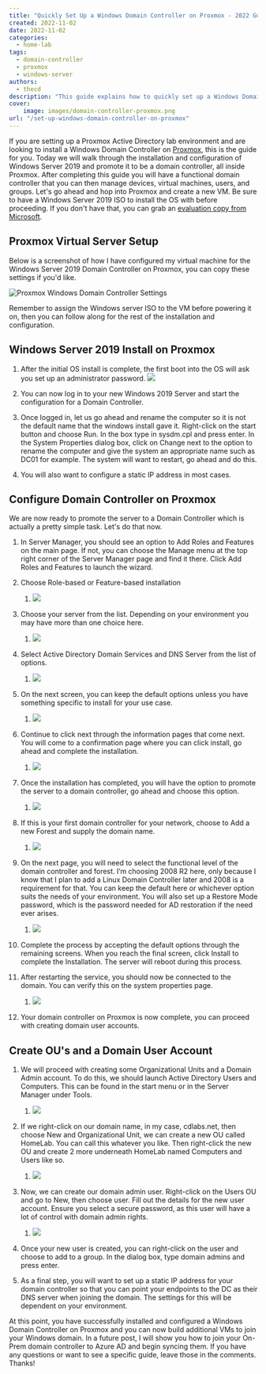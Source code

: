 ```yaml
---
title: "Quickly Set Up a Windows Domain Controller on Proxmox - 2022 Guide"
created: 2022-11-02
date: 2022-11-02
categories: 
  - home-lab
tags: 
  - domain-controller
  - proxmox
  - windows-server
authors: 
  - thecd
description: "This guide explains how to quickly set up a Windows Domain Controller on Proxmox as a virtual server and join a VM to the domain."
cover:
    image: images/domain-controller-proxmox.png
url: "/set-up-windows-domain-controller-on-proxmox"
---
```


If you are setting up a Proxmox Active Directory lab environment and are looking to install a Windows Domain Controller on [Proxmox](https://www.proxmox.com/), this is the guide for you. Today we will walk through the installation and configuration of Windows Server 2019 and promote it to be a domain controller, all inside Proxmox. After completing this guide you will have a functional domain controller that you can then manage devices, virtual machines, users, and groups. Let's go ahead and hop into Proxmox and create a new VM. Be sure to have a Windows Server 2019 ISO to install the OS with before proceeding. If you don't have that, you can grab an [evaluation copy from Microsoft](https://www.microsoft.com/en-us/evalcenter/evaluate-windows-server-2019).

## Proxmox Virtual Server Setup

Below is a screenshot of how I have configured my virtual machine for the Windows Server 2019 Domain Controller on Proxmox, you can copy these settings if you'd like.

![Proxmox Windows Domain Controller Settings](images/Screenshot-from-2022-11-02-16-52-10.png)

Remember to assign the Windows server ISO to the VM before powering it on, then you can follow along for the rest of the installation and configuration.

## Windows Server 2019 Install on Proxmox

1. After the initial OS install is complete, the first boot into the OS will ask you set up an administrator password. ![](images/word-image-266-1.png)

3. You can now log in to your new Windows 2019 Server and start the configuration for a Domain Controller.

5. Once logged in, let us go ahead and rename the computer so it is not the default name that the windows install gave it. Right-click on the start button and choose Run. In the box type in sysdm.cpl and press enter. In the System Properties dialog box, click on Change next to the option to rename the computer and give the system an appropriate name such as DC01 for example. The system will want to restart, go ahead and do this.

7. You will also want to configure a static IP address in most cases.

## Configure Domain Controller on Proxmox

We are now ready to promote the server to a Domain Controller which is actually a pretty simple task. Let's do that now.

1. In Server Manager, you should see an option to Add Roles and Features on the main page. If not, you can choose the Manage menu at the top right corner of the Server Manager page and find it there. Click Add Roles and Features to launch the wizard.

3. Choose Role-based or Feature-based installation
    1. ![](images/word-image-266-2.png)

5. Choose your server from the list. Depending on your environment you may have more than one choice here.
    1. ![](images/word-image-266-3.png)

7. Select Active Directory Domain Services and DNS Server from the list of options.
    1. ![](images/word-image-266-4.png)

9. On the next screen, you can keep the default options unless you have something specific to install for your use case.
    1. ![](images/word-image-266-5.png)

11. Continue to click next through the information pages that come next. You will come to a confirmation page where you can click install, go ahead and complete the installation.
    1. ![](images/word-image-266-6.png)

13. Once the installation has completed, you will have the option to promote the server to a domain controller, go ahead and choose this option.
    1. ![](images/word-image-266-7.png)

15. If this is your first domain controller for your network, choose to Add a new Forest and supply the domain name.
    1. ![](images/word-image-266-8.png)

17. On the next page, you will need to select the functional level of the domain controller and forest. I’m choosing 2008 R2 here, only because I know that I plan to add a Linux Domain Controller later and 2008 is a requirement for that. You can keep the default here or whichever option suits the needs of your environment. You will also set up a Restore Mode password, which is the password needed for AD restoration if the need ever arises.
    1. ![](images/word-image-266-9.png)

19. Complete the process by accepting the default options through the remaining screens. When you reach the final screen, click Install to complete the Installation. The server will reboot during this process.

21. After restarting the service, you should now be connected to the domain. You can verify this on the system properties page.
    1. ![](images/word-image-266-10.png)

23. Your domain controller on Proxmox is now complete, you can proceed with creating domain user accounts.

## Create OU's and a Domain User Account

1. We will proceed with creating some Organizational Units and a Domain Admin account. To do this, we should launch Active Directory Users and Computers. This can be found in the start menu or in the Server Manager under Tools.
    1. ![](images/word-image-266-11.png)

3. If we right-click on our domain name, in my case, cdlabs.net, then choose New and Organizational Unit, we can create a new OU called HomeLab. You can call this whatever you like. Then right-click the new OU and create 2 more underneath HomeLab named Computers and Users like so.
    1. ![](images/word-image-266-12.png)

5. Now, we can create our domain admin user. Right-click on the Users OU and go to New, then choose user. Fill out the details for the new user account. Ensure you select a secure password, as this user will have a lot of control with domain admin rights.
    1. ![](images/word-image-266-13.png)

7. Once your new user is created, you can right-click on the user and choose to add to a group. In the dialog box, type domain admins and press enter.

9. As a final step, you will want to set up a static IP address for your domain controller so that you can point your endpoints to the DC as their DNS server when joining the domain. The settings for this will be dependent on your environment.

At this point, you have successfully installed and configured a Windows Domain Controller on Proxmox and you can now build additional VMs to join your Windows domain. In a future post, I will show you how to join your On-Prem domain controller to Azure AD and begin syncing them. If you have any questions or want to see a specific guide, leave those in the comments. Thanks!
